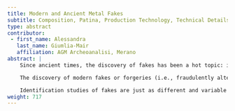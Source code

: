 ```yaml
---
title: Modern and Ancient Metal Fakes
subtitle: Composition, Patina, Production Technology, Technical Details
type: abstract
contributor:
 - first_name: Alessandra
   last_name: Giumlia-Mair
   affiliation: AGM Archeoanalisi, Merano
abstract: |
    Since ancient times, the discovery of fakes has been a hot topic: in the course of our scientific research we quite often discover interesting examples of ancient imitations of valuable items or coins. They give us a glimpse into what was considered precious at the time in which they were produced, and represent a welcome addition to our knowledge.

    The discovery of modern fakes or forgeries (i.e., fraudulently altered ancient pieces) is a very different matter. Unrecognized fakes mar our perception of antiquity and must be identified and removed from the cases of our museums.

    Identification studies of fakes are just as different and variable as the multitude of objects that come under our eyes while studying museum collections. In this paper, some of the most skillful ways of aging freshly made objects, for example, by applying some kind of a fake patina, are presented; “wrong” technical details are described; and several examples of ancient and modern fakes are discussed by highlighting their peculiarities.
weight: 717
---
```

